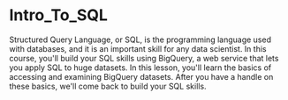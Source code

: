 # Intro_To_SQL
Structured Query Language, or SQL, is the programming language used with databases, and it is an important skill for any data scientist. In this course, you'll build your SQL skills using BigQuery, a web service that lets you apply SQL to huge datasets.  In this lesson, you'll learn the basics of accessing and examining BigQuery datasets. After you have a handle on these basics, we'll come back to build your SQL skills.

